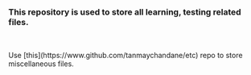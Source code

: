 <h3>This repository is used to store all learning, testing related files.</h3>
<br>
<p>Use [this](https://www.github.com/tanmaychandane/etc) repo to store miscellaneous files.</p>
